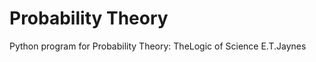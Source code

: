 # Probability Theory

Python program for Probability Theory: TheLogic of Science E.T.Jaynes









